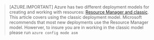 > [AZURE.IMPORTANT] Azure has two different deployment models for creating and working with resources:  [Resource Manager and classic](../articles/resource-manager-deployment-model.md).  This article covers using the classic deployment model. Microsoft recommends that most new deployments use the Resource Manager model. Howerver, to insure you are in working in the classic model please run `azure config mode asm`
